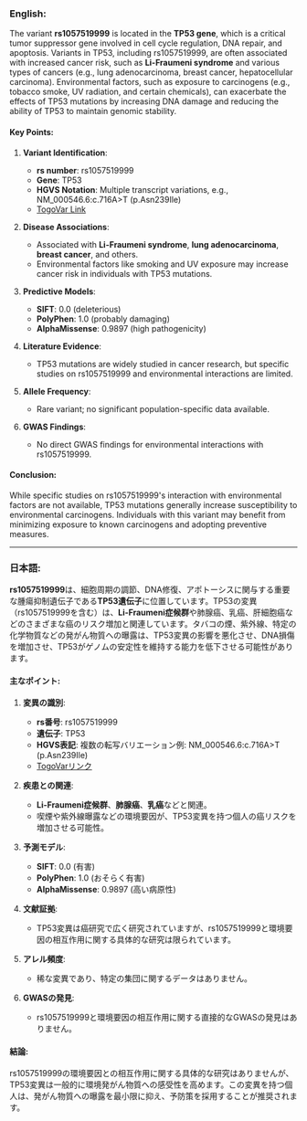 ### English:
The variant **rs1057519999** is located in the **TP53 gene**, which is a critical tumor suppressor gene involved in cell cycle regulation, DNA repair, and apoptosis. Variants in TP53, including rs1057519999, are often associated with increased cancer risk, such as **Li-Fraumeni syndrome** and various types of cancers (e.g., lung adenocarcinoma, breast cancer, hepatocellular carcinoma). Environmental factors, such as exposure to carcinogens (e.g., tobacco smoke, UV radiation, and certain chemicals), can exacerbate the effects of TP53 mutations by increasing DNA damage and reducing the ability of TP53 to maintain genomic stability.

#### Key Points:
1. **Variant Identification**:
   - **rs number**: rs1057519999
   - **Gene**: TP53
   - **HGVS Notation**: Multiple transcript variations, e.g., NM_000546.6:c.716A>T (p.Asn239Ile)
   - [TogoVar Link](https://togovar.org/variant/tgv417540543)

2. **Disease Associations**:
   - Associated with **Li-Fraumeni syndrome**, **lung adenocarcinoma**, **breast cancer**, and others.
   - Environmental factors like smoking and UV exposure may increase cancer risk in individuals with TP53 mutations.

3. **Predictive Models**:
   - **SIFT**: 0.0 (deleterious)
   - **PolyPhen**: 1.0 (probably damaging)
   - **AlphaMissense**: 0.9897 (high pathogenicity)

4. **Literature Evidence**:
   - TP53 mutations are widely studied in cancer research, but specific studies on rs1057519999 and environmental interactions are limited.

5. **Allele Frequency**:
   - Rare variant; no significant population-specific data available.

6. **GWAS Findings**:
   - No direct GWAS findings for environmental interactions with rs1057519999.

#### Conclusion:
While specific studies on rs1057519999's interaction with environmental factors are not available, TP53 mutations generally increase susceptibility to environmental carcinogens. Individuals with this variant may benefit from minimizing exposure to known carcinogens and adopting preventive measures.

---

### 日本語:
**rs1057519999**は、細胞周期の調節、DNA修復、アポトーシスに関与する重要な腫瘍抑制遺伝子である**TP53遺伝子**に位置しています。TP53の変異（rs1057519999を含む）は、**Li-Fraumeni症候群**や肺腺癌、乳癌、肝細胞癌などのさまざまな癌のリスク増加と関連しています。タバコの煙、紫外線、特定の化学物質などの発がん物質への曝露は、TP53変異の影響を悪化させ、DNA損傷を増加させ、TP53がゲノムの安定性を維持する能力を低下させる可能性があります。

#### 主なポイント:
1. **変異の識別**:
   - **rs番号**: rs1057519999
   - **遺伝子**: TP53
   - **HGVS表記**: 複数の転写バリエーション例: NM_000546.6:c.716A>T (p.Asn239Ile)
   - [TogoVarリンク](https://togovar.org/variant/tgv417540543)

2. **疾患との関連**:
   - **Li-Fraumeni症候群**、**肺腺癌**、**乳癌**などと関連。
   - 喫煙や紫外線曝露などの環境要因が、TP53変異を持つ個人の癌リスクを増加させる可能性。

3. **予測モデル**:
   - **SIFT**: 0.0 (有害)
   - **PolyPhen**: 1.0 (おそらく有害)
   - **AlphaMissense**: 0.9897 (高い病原性)

4. **文献証拠**:
   - TP53変異は癌研究で広く研究されていますが、rs1057519999と環境要因の相互作用に関する具体的な研究は限られています。

5. **アレル頻度**:
   - 稀な変異であり、特定の集団に関するデータはありません。

6. **GWASの発見**:
   - rs1057519999と環境要因の相互作用に関する直接的なGWASの発見はありません。

#### 結論:
rs1057519999の環境要因との相互作用に関する具体的な研究はありませんが、TP53変異は一般的に環境発がん物質への感受性を高めます。この変異を持つ個人は、発がん物質への曝露を最小限に抑え、予防策を採用することが推奨されます。